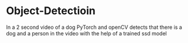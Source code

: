 # Object-Detectioin
In a 2 second video of a dog PyTorch and openCV detects that there is a dog and a person in the video with the help of a trained ssd model
